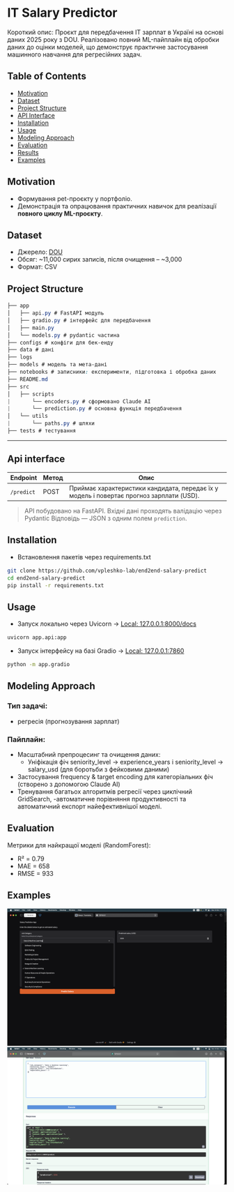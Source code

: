# IT Salary Predictor

Короткий опис: Проєкт для передбачення ІТ зарплат в Україні на основі даних 2025 року з DOU. Реалізовано повний ML-пайплайн від обробки даних до оцінки моделей, що демонструє практичне застосування машинного навчання для регресійних задач.

## Table of Contents
- [Motivation](#motivation)
- [Dataset](#dataset)
- [Project Structure](#project-structure)
- [API Interface](#api-interface)
- [Installation](#installation)
- [Usage](#usage)
- [Modeling Approach](#modeling-approach)
- [Evaluation](#evaluation)
- [Results](#results)
- [Examples](#examples)

## Motivation
- Формування pet-проєкту у портфоліо.
- Демонстрація та опрацювання практичних навичок для реалізації **повного циклу ML-проєкту**.

## Dataset
- Джерело: [DOU](https://dou.ua/)
- Обсяг: ~11,000 сирих записів, після очищення – ~3,000
- Формат: CSV

## Project Structure
```css
├── app
│   ├── api.py # FastAPI модуль
│   ├── gradio.py # інтерфейс для передбачення
│   ├── main.py
│   └── models.py # pydantic частина
├── configs # конфіги для бек-енду
├── data # дані
├── logs
├── models # модель та мета-дані
├── notebooks # записники: експерименти, підготовка і обробка даних
├── README.md
├── src
│   ├── scripts
|       └── encoders.py # сформовано Claude AI
|       └── prediction.py # основна функція передбачення
│   └── utils
|       └── paths.py # шляхи
├── tests # тестування
```
---
## Api interface

| Endpoint   | Метод | Опис                                                                 |
|-------------|-------|----------------------------------------------------------------------|
| `/predict`  | POST  | Приймає характеристики кандидата, передає їх у модель і повертає прогноз зарплати (USD). |

> API побудовано на FastAPI.
> Вхідні дані проходять валідацію через Pydantic
> Відповідь — JSON з одним полем `prediction`.

## Installation
- Встановлення пакетів через requirements.txt
```bash
git clone https://github.com/vpleshko-lab/end2end-salary-predict
cd end2end-salary-predict
pip install -r requirements.txt
```

## Usage
- Запуск локально через Uvicorn -> [Local: 127.0.0.1:8000/docs](http://127.0.0.1:8000/docs)
```bash
uvicorn app.api:app
```
- Запуск інтерфейсу на базі Gradio -> [Local: 127.0.0.1:7860]( http://127.0.0.1:7860)
```bash
python -m app.gradio
```

## Modeling Approach
### Тип задачі:
- регресія (прогнозування зарплат)
### Пайплайн:
 - Масштабний препроцесинг та очищення даних:
    - Уніфікація фіч seniority_level → experience_years і seniority_level → salary_usd (для боротьби з фейковими даними)
 - Застосування frequency & target encoding для категоріальних фіч (створено з допомогою Claude AI)
 - Тренування багатьох алгоритмів регресії через циклічний GridSearch,
 -автоматичне порівняння продуктивності та автоматичний експорт найефективнішої моделі.

## Evaluation
Метрики для найкращої моделі (RandomForest):
- R² = 0.79
- MAE = 658
- RMSE = 933

## Examples

![Gradio](screenshots/demo_001.png)
![Fast API](screenshots/demo_003.png)
